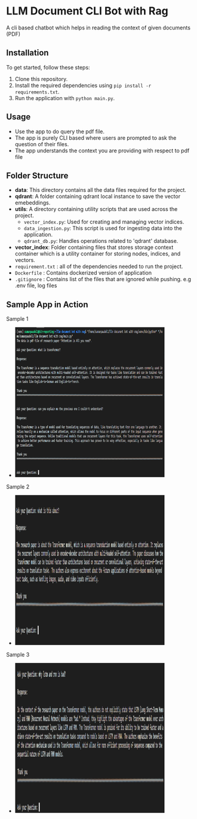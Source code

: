 # LLM Document CLI Bot with Rag

A cli based chatbot which helps in reading the context of given documents (PDF)

## Installation

To get started, follow these steps:

1. Clone this repository.
2. Install the required dependencies using `pip install -r requirements.txt`.
3. Run the application with `python main.py`.

## Usage

- Use the app to do query the pdf file.
- The app is purely CLI based where users are prompted to ask the question of their files.
- The app understands the context you are providing with respect to pdf file

## Folder Structure
- **data**: This directory contains all the data files required for the project. 
- **qdrant**: A folder containing qdrant local instance to save the vector emebeddings.
- **utils**: A directory containing utility scripts that are used across the project.
    - `vector_index.py`: Used for creating and managing vector indices.
    - `data_ingestion.py`: This script is used for ingesting data into the application.
    - `qdrant_db.py`: Handles operations related to 'qdrant' database.
- **vector_index**: Folder containing files that stores storage context container which is a utility container for storing nodes, indices, and vectors.
- `requirement.txt` : all of the dependencies needed to run the project.
- `Dockerfile` : Contains dockerized version of application
- `.gitignore` : Contains list of the files that are ignored while pushing. e.g .env file, log files 


## Sample App in Action

Sample 1
- <img src='screenshots/1.png' width=400 height=400>

Sample 2
- <img src='screenshots/2.png' width=400 height=400>

Sample 3
- <img src='screenshots/3.png' width=400 height=400>


